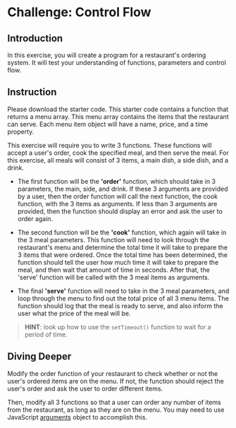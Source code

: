 # Challenge: Control Flow

## Introduction
In this exercise, you will create a program for a restaurant's ordering system. It will test your understanding of functions, parameters and control flow.

## Instruction
Please download the starter code. This starter code contains a function that returns a menu array. This menu array contains the items that the restaurant can serve. Each menu item object will have a name, price, and a time property.

This exercise will require you to write 3 functions. These functions will accept a user's order, cook the specified meal, and then serve the meal. For this exercise, all meals will consist of 3 items, a main dish, a side dish, and a drink.

- The first function will be the **'order'** function, which should take in 3 parameters, the main, side, and drink. If these 3 arguments are provided by a user, then the order function will call the next function, the cook function, with the 3 items as arguments. If less than 3 arguments are provided, then the function should display an error and ask the user to order again.

- The second function will be the **'cook'** function, which again will take in the 3 meal parameters. This function will need to look through the restaurant's menu and determine the total time it will take to prepare the 3 items that were ordered. Once the total time has been determined, the function should tell the user how much time it will take to prepare the meal, and then wait that amount of time in seconds. After that, the 'serve' function will be called with the 3 meal items as arguments.

- The final **'serve'** function will need to take in the 3 meal parameters, and loop through the menu to find out the total price of all 3 menu items. The function should log that the meal is ready to serve, and also inform the user what the price of the meal will be.

> **HINT**: look up how to use the `setTimeout()` function to wait for a period of time. 

## Diving Deeper
Modify the order function of your restaurant to check whether or not the user's ordered items are on the menu. If not, the function should reject the user's order and ask the user to order different items.

Then, modify all 3 functions so that a user can order any number of items from the restaurant, as long as they are on the menu. You may need to use JavaScript [arguments](https://developer.mozilla.org/en/docs/Web/JavaScript/Reference/Functions/arguments) object to accomplish this.